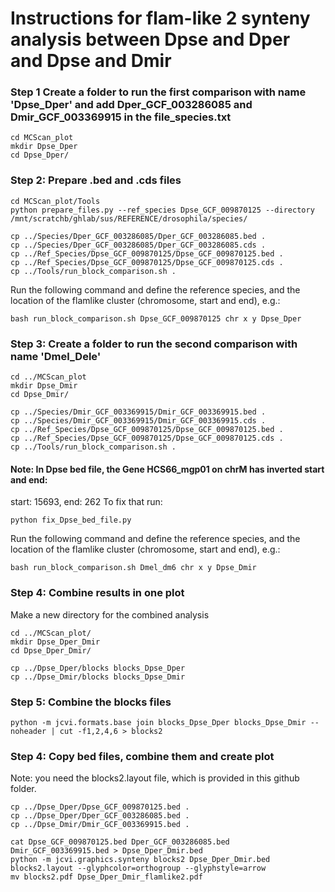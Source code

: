 # Instructions for flam-like 2 synteny analysis between Dpse and Dper and Dpse and Dmir

### Step 1 Create a folder to run the first comparison with name 'Dpse_Dper'  and add Dper_GCF_003286085 and Dmir_GCF_003369915 in the file_species.txt
```
cd MCScan_plot
mkdir Dpse_Dper
cd Dpse_Dper/
```
### Step 2: Prepare .bed and .cds files
```
cd MCScan_plot/Tools
python prepare_files.py --ref_species Dpse_GCF_009870125 --directory /mnt/scratchb/ghlab/sus/REFERENCE/drosophila/species/
```

```
cp ../Species/Dper_GCF_003286085/Dper_GCF_003286085.bed .
cp ../Species/Dper_GCF_003286085/Dper_GCF_003286085.cds .
cp ../Ref_Species/Dpse_GCF_009870125/Dpse_GCF_009870125.bed .
cp ../Ref_Species/Dpse_GCF_009870125/Dpse_GCF_009870125.cds .
cp ../Tools/run_block_comparison.sh .
```
Run the following command and define the reference species, and the location of the flamlike cluster (chromosome, start and end), e.g.:
```
bash run_block_comparison.sh Dpse_GCF_009870125 chr x y Dpse_Dper
```

### Step 3: Create a folder to run the second comparison with name 'Dmel_Dele'
```
cd ../MCScan_plot
mkdir Dpse_Dmir
cd Dpse_Dmir/
```
```
cp ../Species/Dmir_GCF_003369915/Dmir_GCF_003369915.bed .
cp ../Species/Dmir_GCF_003369915/Dmir_GCF_003369915.cds .
cp ../Ref_Species/Dpse_GCF_009870125/Dpse_GCF_009870125.bed .
cp ../Ref_Species/Dpse_GCF_009870125/Dpse_GCF_009870125.cds .
cp ../Tools/run_block_comparison.sh .
```
#### Note: In Dpse bed file, the Gene HCS66_mgp01 on chrM has inverted start and end:
start: 15693, end: 262
To fix that run:
```
python fix_Dpse_bed_file.py
```

Run the following command and define the reference species, and the location of the flamlike cluster (chromosome, start and end), e.g.:
```
bash run_block_comparison.sh Dmel_dm6 chr x y Dpse_Dmir
```

### Step 4: Combine results in one plot
Make a new directory for the combined analysis
```
cd ../MCScan_plot/
mkdir Dpse_Dper_Dmir
cd Dpse_Dper_Dmir/
```
```
cp ../Dpse_Dper/blocks blocks_Dpse_Dper
cp ../Dpse_Dmir/blocks blocks_Dpse_Dmir

```

### Step 5: Combine the blocks files
```
python -m jcvi.formats.base join blocks_Dpse_Dper blocks_Dpse_Dmir --noheader | cut -f1,2,4,6 > blocks2
```

### Step 4: Copy bed files, combine them and create plot
Note: you need the blocks2.layout file, which is provided in this github folder.
```
cp ../Dpse_Dper/Dpse_GCF_009870125.bed .
cp ../Dpse_Dper/Dper_GCF_003286085.bed .
cp ../Dpse_Dmir/Dmir_GCF_003369915.bed .

cat Dpse_GCF_009870125.bed Dper_GCF_003286085.bed Dmir_GCF_003369915.bed > Dpse_Dper_Dmir.bed
python -m jcvi.graphics.synteny blocks2 Dpse_Dper_Dmir.bed blocks2.layout --glyphcolor=orthogroup --glyphstyle=arrow
mv blocks2.pdf Dpse_Dper_Dmir_flamlike2.pdf
```

